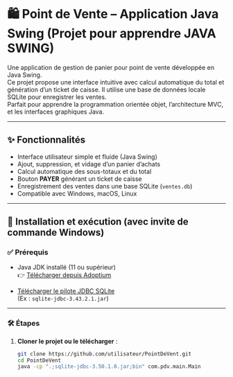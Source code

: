 # 🛍️ Point de Vente – Application Java Swing (Projet pour apprendre JAVA SWING)

Une application de gestion de panier pour point de vente développée en Java Swing.  
Ce projet propose une interface intuitive avec calcul automatique du total et génération d’un ticket de caisse. Il utilise une base de données locale SQLite pour enregistrer les ventes.  
Parfait pour apprendre la programmation orientée objet, l’architecture MVC, et les interfaces graphiques Java.

---

## ✨ Fonctionnalités

- Interface utilisateur simple et fluide (Java Swing)
- Ajout, suppression, et vidage d’un panier d’achats
- Calcul automatique des sous-totaux et du total
- Bouton **PAYER** générant un ticket de caisse
- Enregistrement des ventes dans une base SQLite (`ventes.db`)
- Compatible avec Windows, macOS, Linux

---

## 🚀 Installation et exécution (avec invite de commande Windows)

### ✅ Prérequis

- Java JDK installé (11 ou supérieur)  
  👉 [Télécharger depuis Adoptium](https://adoptium.net)

- [Télécharger le pilote JDBC SQLite](https://github.com/xerial/sqlite-jdbc/releases)  
  (Ex : `sqlite-jdbc-3.43.2.1.jar`)

---

### 🛠️ Étapes

1. **Cloner le projet ou le télécharger** :
   ```bash
   git clone https://github.com/utilisateur/PointDeVent.git
   cd PointDeVent
   java -cp ".;sqlite-jdbc-3.50.1.0.jar;bin" com.pdv.main.Main
